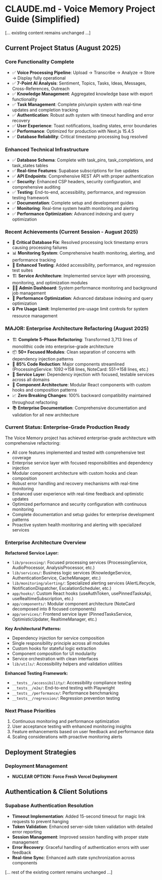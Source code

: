 # CLAUDE.md - Voice Memory Project Guide (Simplified)

[... existing content remains unchanged ...]

## Current Project Status (August 2025)

### Core Functionality Complete
- ✅ **Voice Processing Pipeline**: Upload → Transcribe → Analyze → Store → Display fully operational
- ✅ **7-Point AI Analysis**: Sentiment, Topics, Tasks, Ideas, Messages, Cross-References, Outreach
- ✅ **Knowledge Management**: Aggregated knowledge base with export functionality
- ✅ **Task Management**: Complete pin/unpin system with real-time updates and completion tracking
- ✅ **Authentication**: Robust auth system with timeout handling and error recovery
- ✅ **User Experience**: Toast notifications, loading states, error boundaries
- ✅ **Performance**: Optimized for production with Next.js 15.4.5
- ✅ **Database Reliability**: Critical timestamp processing bug resolved

### Enhanced Technical Infrastructure
- ✅ **Database Schema**: Complete with task_pins, task_completions, and task_states tables
- ✅ **Real-time Features**: Supabase subscriptions for live updates
- ✅ **API Endpoints**: Comprehensive REST API with proper authentication
- ✅ **Security**: Enhanced CSP headers, security configuration, and comprehensive auditing
- ✅ **Testing**: End-to-end, accessibility, performance, and regression testing framework
- ✅ **Documentation**: Complete setup and development guides
- ✅ **Monitoring**: Real-time system health monitoring and alerting
- ✅ **Performance Optimization**: Advanced indexing and query optimization

### Recent Achievements (Current Session - August 2025)
- 🔧 **Critical Database Fix**: Resolved processing lock timestamp errors causing processing failures
- 📊 **Monitoring System**: Comprehensive health monitoring, alerting, and performance tracking
- 🧪 **Enhanced Testing**: Added accessibility, performance, and regression test suites
- 🏗️ **Service Architecture**: Implemented service layer with processing, monitoring, and optimization modules
- 👨‍💼 **Admin Dashboard**: System performance monitoring and background job management
- 🚀 **Performance Optimization**: Advanced database indexing and query optimization
- 🔒 **Pre Usage Limit**: Implemented pre-usage limit controls for system resource management

### MAJOR: Enterprise Architecture Refactoring (August 2025)
- 🏗️ **Complete 5-Phase Refactoring**: Transformed 3,713 lines of monolithic code into enterprise-grade architecture
- 📦 **50+ Focused Modules**: Clean separation of concerns with dependency injection patterns
- 🎯 **85% Code Reduction**: Major components streamlined (ProcessingService: 1092→158 lines, NoteCard: 551→158 lines, etc.)
- 🔧 **Service Layer**: Dependency injection with focused, testable services across all domains
- 🧩 **Component Architecture**: Modular React components with custom hooks and composition patterns
- 📈 **Zero Breaking Changes**: 100% backward compatibility maintained throughout refactoring
- 📚 **Enterprise Documentation**: Comprehensive documentation and validation for all new architecture

### Current Status: Enterprise-Grade Production Ready
The Voice Memory project has achieved enterprise-grade architecture with comprehensive refactoring:
- All core features implemented and tested with comprehensive test coverage
- Enterprise service layer with focused responsibilities and dependency injection
- Modular component architecture with custom hooks and clean composition
- Robust error handling and recovery mechanisms with real-time monitoring
- Enhanced user experience with real-time feedback and optimistic updates
- Optimized performance and security configuration with continuous monitoring
- Complete documentation and setup guides for enterprise development patterns
- Proactive system health monitoring and alerting with specialized services

### Enterprise Architecture Overview
**Refactored Service Layer:**
- `lib/processing/`: Focused processing services (ProcessingService, AudioProcessor, AnalysisProcessor, etc.)
- `lib/services/`: Business logic services (KnowledgeService, AuthenticationService, CacheManager, etc.)
- `lib/monitoring/alerting/`: Specialized alerting services (AlertLifecycle, NotificationDispatcher, EscalationScheduler, etc.)
- `app/hooks/`: Custom React hooks (useAuthToken, usePinnedTasksApi, useRealtimeSubscription, etc.)
- `app/components/`: Modular component architecture (NoteCard decomposed into 8 focused components)
- `app/services/`: Frontend service layer (PinnedTasksService, OptimisticUpdater, RealtimeManager, etc.)

**Key Architectural Patterns:**
- Dependency injection for service composition
- Single responsibility principle across all modules
- Custom hooks for stateful logic extraction
- Component composition for UI modularity
- Service orchestration with clean interfaces
- `lib/utils/`: Accessibility helpers and validation utilities

**Enhanced Testing Framework:**
- `__tests__/accessibility/`: Accessibility compliance testing
- `__tests__/e2e/`: End-to-end testing with Playwright
- `__tests__/performance/`: Performance benchmarking
- `__tests__/regression/`: Regression prevention testing

### Next Phase Priorities
1. Continuous monitoring and performance optimization
2. User acceptance testing with enhanced monitoring insights
3. Feature enhancements based on user feedback and performance data
4. Scaling considerations with proactive monitoring alerts

## Deployment Strategies

### Deployment Management
- **NUCLEAR OPTION: Force Fresh Vercel Deployment**

## Authentication & Client Solutions

### Supabase Authentication Resolution
- **Timeout Implementation**: Added 15-second timeout for magic link requests to prevent hanging
- **Token Validation**: Enhanced server-side token validation with detailed error reporting
- **Session Management**: Improved session handling with proper state management
- **Error Recovery**: Graceful handling of authentication errors with user feedback
- **Real-time Sync**: Enhanced auth state synchronization across components

[... rest of the existing content remains unchanged ...]